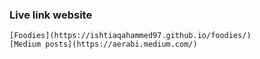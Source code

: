 ### Live link website 
    [Foodies](https://ishtiaqahammed97.github.io/foodies/)
    [Medium posts](https://aerabi.medium.com/)